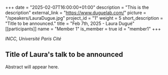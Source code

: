 +++
date = "2025-02-07T16:00:00+01:00"
description = "This is the description"
external_link = "https://www.duguelab.com/"
picture = "/speakers/LauraDugue.jpg"
project_id = "1"
weight = 5
short_description = "Title to be announced."
title = "Feb 7th, 2025 - Laura Dugué"
[[participants]]
    name = "Member 1"
    is_member = true
    id = "member1"
+++

_INCC, Université Paris Cité_

## Title of Laura's talk to be announced 

Abstract will appear here. 

